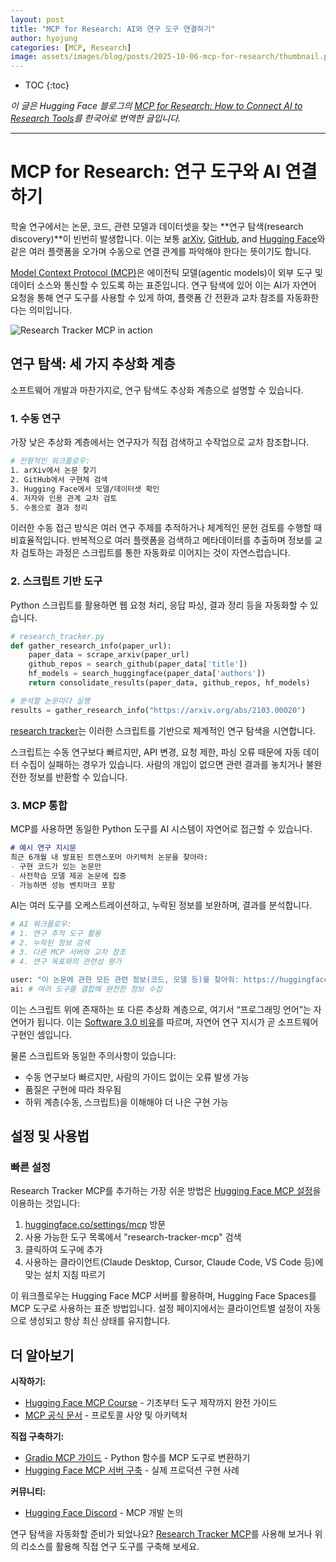 ```yaml
---
layout: post
title: "MCP for Research: AI와 연구 도구 연결하기"
author: hyojung
categories: [MCP, Research]
image: assets/images/blog/posts/2025-10-06-mcp-for-research/thumbnail.png
---
```

* TOC
{:toc}
<!--toc-->

_이 글은 Hugging Face 블로그의 [MCP for Research: How to Connect AI to Research Tools](https://huggingface.co/blog/mcp-for-research)를 한국어로 번역한 글입니다._

---


# MCP for Research: 연구 도구와 AI 연결하기

학술 연구에서는 논문, 코드, 관련 모델과 데이터셋을 찾는 **연구 탐색(research discovery)**이 빈번히 발생합니다. 이는 보통 [arXiv](https://arxiv.org/), [GitHub](https://github.com/), and [Hugging Face](https://huggingface.co/)와 같은 여러 플랫폼을 오가며 수동으로 연결 관계를 파악해야 한다는 뜻이기도 합니다.

[Model Context Protocol (MCP)](https://huggingface.co/learn/mcp-course/unit0/introduction)은 에이전틱 모델(agentic models)이 외부 도구 및 데이터 소스와 통신할 수 있도록 하는 표준입니다. 연구 탐색에 있어 이는 AI가 자연어 요청을 통해 연구 도구를 사용할 수 있게 하여, 플랫폼 간 전환과 교차 참조를 자동화한다는 의미입니다.

![Research Tracker MCP in action](./assets/mcp-for-research/demo.gif)

## 연구 탐색: 세 가지 추상화 계층

소프트웨어 개발과 마찬가지로, 연구 탐색도 추상화 계층으로 설명할 수 있습니다.

### 1. 수동 연구

가장 낮은 추상화 계층에서는 연구자가 직접 검색하고 수작업으로 교차 참조합니다.

```bash
# 전형적인 워크플로우:
1. arXiv에서 논문 찾기
2. GitHub에서 구현체 검색
3. Hugging Face에서 모델/데이터셋 확인
4. 저자와 인용 관계 교차 검토
5. 수동으로 결과 정리
```

이러한 수동 접근 방식은 여러 연구 주제를 추적하거나 체계적인 문헌 검토를 수행할 때 비효율적입니다. 반복적으로 여러 플랫폼을 검색하고 메타데이터를 추출하며 정보를 교차 검토하는 과정은 스크립트를 통한 자동화로 이어지는 것이 자연스럽습니다.

### 2. 스크립트 기반 도구

Python 스크립트를 활용하면 웹 요청 처리, 응답 파싱, 결과 정리 등을 자동화할 수 있습니다.

```python
# research_tracker.py
def gather_research_info(paper_url):
    paper_data = scrape_arxiv(paper_url)
    github_repos = search_github(paper_data['title'])
    hf_models = search_huggingface(paper_data['authors'])
    return consolidate_results(paper_data, github_repos, hf_models)

# 분석할 논문마다 실행
results = gather_research_info("https://arxiv.org/abs/2103.00020")
```

[research tracker](https://huggingface.co/spaces/dylanebert/research-tracker)는 이러한 스크립트를 기반으로 체계적인 연구 탐색을 시연합니다.

스크립트는 수동 연구보다 빠르지만, API 변경, 요청 제한, 파싱 오류 때문에 자동 데이터 수집이 실패하는 경우가 있습니다. 사람의 개입이 없으면 관련 결과를 놓치거나 불완전한 정보를 반환할 수 있습니다.

### 3. MCP 통합

MCP를 사용하면 동일한 Python 도구를 AI 시스템이 자연어로 접근할 수 있습니다.

```markdown
# 예시 연구 지시문
최근 6개월 내 발표된 트랜스포머 아키텍처 논문을 찾아라:
- 구현 코드가 있는 논문만
- 사전학습 모델 제공 논문에 집중
- 가능하면 성능 벤치마크 포함
```

AI는 여러 도구를 오케스트레이션하고, 누락된 정보를 보완하며, 결과를 분석합니다.

```python
# AI 워크플로우:
# 1. 연구 추적 도구 활용
# 2. 누락된 정보 검색
# 3. 다른 MCP 서버와 교차 참조
# 4. 연구 목표와의 관련성 평가

user: "이 논문에 관한 모든 관련 정보(코드, 모델 등)를 찾아줘: https://huggingface.co/papers/2010.11929"
ai: # 여러 도구를 결합해 완전한 정보 수집
```

이는 스크립트 위에 존재하는 또 다른 추상화 계층으로, 여기서 “프로그래밍 언어”는 자연어가 됩니다. 이는 [Software 3.0 비유](https://youtu.be/LCEmiRjPEtQ?si=J7elM86eW9XCkMFj)를 따르며, 자연어 연구 지시가 곧 소프트웨어 구현인 셈입니다.

물론 스크립트와 동일한 주의사항이 있습니다:

- 수동 연구보다 빠르지만, 사람의 가이드 없이는 오류 발생 가능
- 품질은 구현에 따라 좌우됨
- 하위 계층(수동, 스크립트)을 이해해야 더 나은 구현 가능

## 설정 및 사용법

### 빠른 설정

Research Tracker MCP를 추가하는 가장 쉬운 방법은 [Hugging Face MCP 설정](https://huggingface.co/settings/mcp)을 이용하는 것입니다:

1. [huggingface.co/settings/mcp](https://huggingface.co/settings/mcp) 방문
2. 사용 가능한 도구 목록에서 "research-tracker-mcp" 검색
3. 클릭하여 도구에 추가
4. 사용하는 클라이언트(Claude Desktop, Cursor, Claude Code, VS Code 등)에 맞는 설치 지침 따르기

이 워크플로우는 Hugging Face MCP 서버를 활용하며, Hugging Face Spaces를 MCP 도구로 사용하는 표준 방법입니다. 설정 페이지에서는 클라이언트별 설정이 자동으로 생성되고 항상 최신 상태를 유지합니다.

<script
	type="module"
	src="https://gradio.s3-us-west-2.amazonaws.com/4.36.1/gradio.js"
></script>

<gradio-app theme_mode="light" space="dylanebert/research-tracker-mcp"></gradio-app>

## 더 알아보기

**시작하기:**
- [Hugging Face MCP Course](https://huggingface.co/learn/mcp-course/en/unit1/introduction) - 기초부터 도구 제작까지 완전 가이드
- [MCP 공식 문서](https://modelcontextprotocol.io) - 프로토콜 사양 및 아키텍처

**직접 구축하기:**
- [Gradio MCP 가이드](https://www.gradio.app/guides/building-mcp-server-with-gradio) - Python 함수를 MCP 도구로 변환하기
- [Hugging Face MCP 서버 구축](https://huggingface.co/blog/building-hf-mcp) - 실제 프로덕션 구현 사례

**커뮤니티:**
- [Hugging Face Discord](https://hf.co/join/discord) - MCP 개발 논의

연구 탐색을 자동화할 준비가 되었나요? [Research Tracker MCP](https://huggingface.co/settings/mcp)를 사용해 보거나 위의 리소스를 활용해 직접 연구 도구를 구축해 보세요.